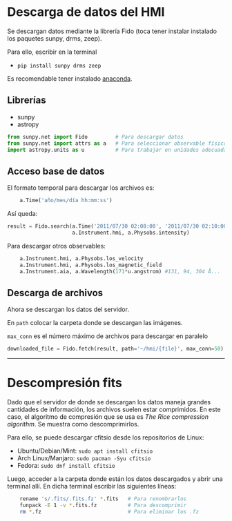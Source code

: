 # Descarga de datos del HMI


Se descargan datos mediante la librería Fido (toca tener instalar instalado los paquetes sunpy, drms, zeep).

Para ello, escribir en la terminal

-  ```pip install sunpy drms zeep```

Es recomendable tener instalado [anaconda](https://www.anaconda.com/products/distribution).


## Librerías 

- sunpy
- astropy


```python
from sunpy.net import Fido         # Para descargar datos
from sunpy.net import attrs as a   # Para seleccionar observable físico
import astropy.units as u          # Para trabajar en unidades adecuadas
```

## Acceso base de datos

El formato temporal para descargar los archivos es:

```python
    a.Time('año/mes/día hh:mm:ss')
```

Así queda:

```python
result = Fido.search(a.Time('2011/07/30 02:08:00', '2011/07/30 02:10:00'),
                     a.Instrument.hmi, a.Physobs.intensity)
```

Para descargar otros observables:
```python
    a.Instrument.hmi, a.Physobs.los_velocity
    a.Instrument.hmi, a.Physobs.los_magnetic_field
    a.Instrument.aia, a.Wavelength(171*u.angstrom) #131, 94, 304 Å...
```

## Descarga de archivos


Ahora se descargan los datos del servidor.

En `path` colocar la carpeta donde se descargan las imágenes.

`max_conn` es el número máximo de archivos para descargar en paralelo



```python
downloaded_file = Fido.fetch(result, path='~/hmi/{file}', max_conn=50)
```

---

# Descompresión fits

Dado que el servidor de donde se descargan los datos maneja grandes cantidades de información, los archivos suelen estar comprimidos. 
En este caso, el algoritmo de compresión que se usa es *The Rice compression algorithm*. Se muestra como descomprimirlos.

Para ello, se puede descargar cfitsio desde los repositorios de Linux:

- Ubuntu/Debian/Mint: `sudo apt install cfitsio`
- Arch Linux/Manjaro: `sudo pacman -Syu cfitsio`
- Fedora: `sudo dnf install cfitsio`

Luego, acceder a la carpeta donde están los datos descargados y abrir una terminal allí.
En dicha terminal escribir las siguientes líneas:

```bash
    rename 's/.fits/.fits.fz' *.fits   # Para renombrarlos
    funpack -E 1 -v *.fits.fz          # Para descomprimir
    rm *.fz                            # Para eliminar los .fz
```
